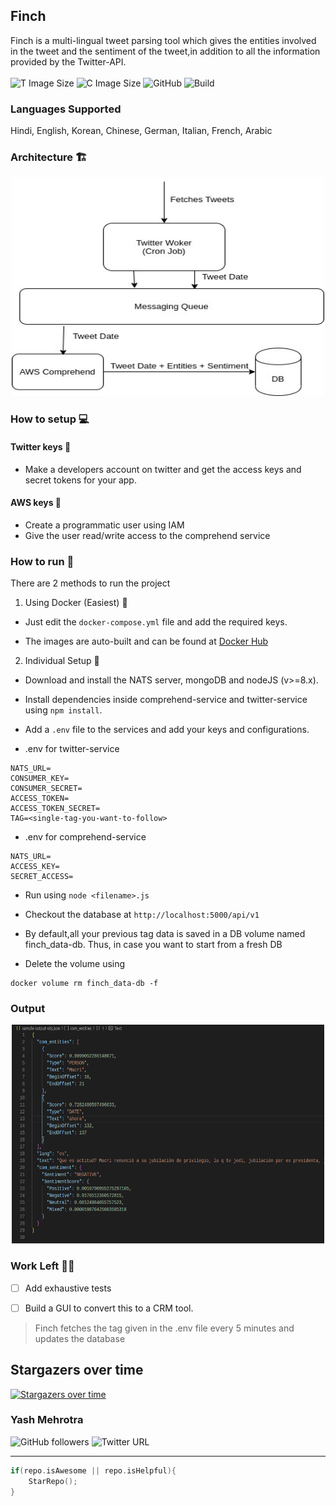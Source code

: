 ## Finch

Finch is a multi-lingual tweet parsing tool which gives the entities involved in the tweet and the sentiment of the tweet,in addition to all the information provided by the Twitter-API. <br> <br>
![T Image Size](https://img.shields.io/badge/twitter%20image%20size-91.5%20MB-blue) ![C Image Size](https://img.shields.io/badge/comprehend%20image%20size-195%20MB-blue) ![GitHub](https://img.shields.io/github/license/YashMeh/finch) ![Build](https://github.com/YashMeh/finch/workflows/Build/badge.svg)

### Languages Supported
Hindi, English, Korean, Chinese, German, Italian, French, Arabic

### Architecture :building_construction:

<p align="center"><img src="./assets/arch-finch.jpg" alt="Finch Arch" height="350" width="500" /></p>

### How to setup :computer:

#### Twitter keys :key:

- Make a developers account on twitter and get the access keys and secret tokens for your app.

#### AWS keys :key:

- Create a programmatic user using IAM
- Give the user read/write access to the comprehend service

### How to run :runner:

There are 2 methods to run the project

1. Using Docker (Easiest) :whale:

- Just edit the `docker-compose.yml` file and add the required keys.

- The images are auto-built and can be found at [Docker Hub](https://hub.docker.com/u/yashmeh)

2. Individual Setup :bearded_person:

- Download and install the NATS server, mongoDB and nodeJS (v>=8.x).

- Install dependencies inside comprehend-service and twitter-service using `npm install`.

- Add a `.env` file to the services and add your keys and configurations.

- .env for twitter-service

```
NATS_URL=
CONSUMER_KEY=
CONSUMER_SECRET=
ACCESS_TOKEN=
ACCESS_TOKEN_SECRET=
TAG=<single-tag-you-want-to-follow>

```

- .env for comprehend-service

```
NATS_URL=
ACCESS_KEY=
SECRET_ACCESS=
```

- Run using `node <filename>.js`

- Checkout the database at `http://localhost:5000/api/v1`

- By default,all your previous tag data is saved in a DB volume named finch_data-db. Thus, in case you want to start from a fresh DB

- Delete the volume using

```
docker volume rm finch_data-db -f
```

### Output

<p align="center"><img src="./assets/sample-output.png" alt="Finch Arch" height="350" width="500" /></p>

### Work Left :man_factory_worker:

- [ ] Add exhaustive tests

- [ ] Build a GUI to convert this to a CRM tool.

> Finch fetches the tag given in the .env file every 5 minutes and updates the database

## Stargazers over time

[![Stargazers over time](https://starchart.cc/YashMeh/finch.svg)](https://starchart.cc/YashMeh/finch)

### Yash Mehrotra

![GitHub followers](https://img.shields.io/github/followers/YashMeh?label=Follow&style=social) ![Twitter URL](https://img.shields.io/twitter/follow/YashMeh29715504?label=Follow&style=social)

---

```C++
if(repo.isAwesome || repo.isHelpful){
    StarRepo();
}
```
